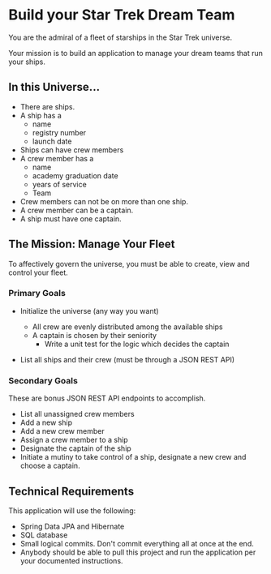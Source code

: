 # Build your Star Trek Dream Team

You are the admiral of a fleet of starships in the Star Trek universe.

Your mission is to build an application to manage your dream teams that run your ships.

## In this Universe...

* There are ships.
* A ship has a
  * name
  * registry number
  * launch date
* Ships can have crew members
* A crew member has a
  * name
  * academy graduation date
  * years of service
  * Team
* Crew members can not be on more than one ship.
* A crew member can be a captain.
* A ship must have one captain.

## The Mission: Manage Your Fleet

To affectively govern the universe, you must be able to create, view and control your fleet.

### Primary Goals

* Initialize the universe (any way you want)
  * All crew are evenly distributed among the available ships
  * A captain is chosen by their seniority
     * Write a unit test for the logic which decides the captain

* List all ships and their crew (must be through a JSON REST API)

### Secondary Goals

These are bonus JSON REST API endpoints to accomplish.

* List all unassigned crew members
* Add a new ship
* Add a new crew member
* Assign a crew member to a ship
* Designate the captain of the ship
* Initiate a mutiny to take control of a ship, designate a new crew and choose a captain.

## Technical Requirements

This application will use the following:

  * Spring Data JPA and Hibernate
  * SQL database
  * Small logical commits. Don't commit everything all at once at the end.
  * Anybody should be able to pull this project and run the application per your documented instructions.
